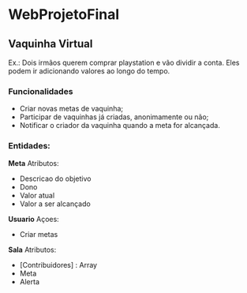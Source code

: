 # WebProjetoFinal

## Vaquinha Virtual

Ex.: Dois irmãos querem comprar playstation e vão dividir a conta.  Eles podem ir adicionando valores ao longo do tempo.

### Funcionalidades

- Criar novas metas de vaquinha;
- Participar de vaquinhas já criadas, anonimamente ou não;
- Notificar o criador da vaquinha quando a meta for alcançada.


### Entidades:

**Meta**
Atributos:
- Descricao do objetivo
- Dono
- Valor atual
- Valor a ser alcançado

**Usuario**
Açoes:
- Criar metas

**Sala**
Atributos:
- [Contribuidores] : Array
- Meta
- Alerta
